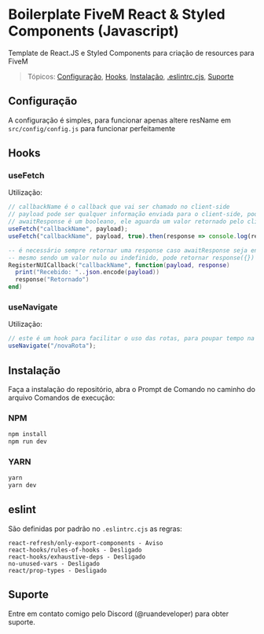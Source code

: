 # Boilerplate FiveM React & Styled Components (Javascript)

Template de React.JS e Styled Components para criação de resources para FiveM

> Tópicos: [Configuração](#configuração), [Hooks](#hooks), [Instalação](#instalação), [.eslintrc.cjs](#eslint), [Suporte](#suporte)

## Configuração

A configuração é simples, para funcionar apenas altere resName em `src/config/config.js` para funcionar perfeitamente

## Hooks

### useFetch
Utilização:
```javascript
// callbackName é o callback que vai ser chamado no client-side
// payload pode ser qualquer informação enviada para o client-side, pode ser um objeto, uma array, uma string, qualquer valor
// awaitResponse é um booleano, ele aguarda um valor retornado pelo client
useFetch("callbackName", payload);
useFetch("callbackName", payload, true).then(response => console.log(response));
```
```lua
-- é necessário sempre retornar uma response caso awaitResponse seja enviado como true na função acima
-- mesmo sendo um valor nulo ou indefinido, pode retornar response({})
RegisterNUICallback("callbackName", function(payload, response)
  print("Recebido: "..json.encode(payload))
  response("Retornado")
end)
```

### useNavigate
Utilização:
```javascript
// este é um hook para facilitar o uso das rotas, para poupar tempo na hora de trabalhar com muitas páginas
useNavigate("/novaRota");
```

## Instalação

Faça a instalação do repositório, abra o Prompt de Comando no caminho do arquivo
Comandos de execução:

### NPM
```sh
npm install
npm run dev
```

### YARN
```sh
yarn
yarn dev
```

## eslint

São definidas por padrão no `.eslintrc.cjs` as regras: 

```
react-refresh/only-export-components - Aviso
react-hooks/rules-of-hooks - Desligado
react-hooks/exhaustive-deps - Desligado
no-unused-vars - Desligado
react/prop-types - Desligado
```

## Suporte
Entre em contato comigo pelo Discord (@ruandeveloper) para obter suporte.
